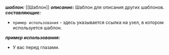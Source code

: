 ***шаблон:*** [[Шаблон]]
***описание:*** Шаблон для описания других шаблонов.
***составляющие:*** 
- `пример использования` - здесь указывается ссылка на узел, в котором используется шаблон.

***пример использования:***
- У вас перед глазами.